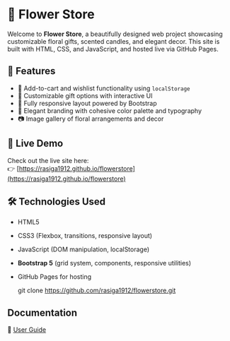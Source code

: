 # 🌸 Flower Store

Welcome to **Flower Store**, a beautifully designed web project showcasing customizable floral gifts, scented candles, and elegant decor. This site is built with HTML, CSS, and JavaScript, and hosted live via GitHub Pages.

## 🌼 Features

- 🛒 Add-to-cart and wishlist functionality using `localStorage`
- 🎁 Customizable gift options with interactive UI
- 📱 Fully responsive layout powered by Bootstrap
- 🎨 Elegant branding with cohesive color palette and typography
- 📷 Image gallery of floral arrangements and decor



## 🚀 Live Demo

Check out the live site here:  
👉 [https://rasiga1912.github.io/flowerstore](https://rasiga1912.github.io/flowerstore)

## 🛠️ Technologies Used

- HTML5
- CSS3 (Flexbox, transitions, responsive layout)
- JavaScript (DOM manipulation, localStorage)
- **Bootstrap 5** (grid system, components, responsive utilities)
- GitHub Pages for hosting


   git clone https://github.com/rasiga1912/flowerstore.git

## Documentation
📖 [User Guide](docs/user-guide.md)

